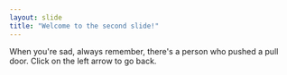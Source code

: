 ```yaml
---
layout: slide
title: "Welcome to the second slide!"
---
```

When you're sad, always remember, there's a person who pushed a pull door.
Click on the left arrow to go back.
